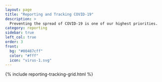 ```yaml
---
layout: page
title: "Reporting and Tracking COVID-19"
description: >
  Preventing the spread of COVID-19 is one of our highest priorities. 
category: reporting
sidebar: true
left_col: true
order: 3
front: 
  bg: "#00487cff"
  color: "#fff"
  icon: "virus-1.svg"
---
```

{% include reporting-tracking-grid.html %}

